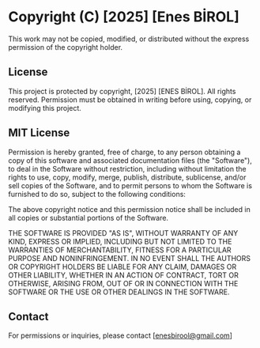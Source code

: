 # Copyright (C) [2025] [Enes BİROL]

This work may not be copied, modified, or distributed without the express permission of the copyright holder.

## License

This project is protected by copyright, [2025] [ENES BİROL]. All rights reserved. Permission must be obtained in writing before using, copying, or modifying this project.

## MIT License

Permission is hereby granted, free of charge, to any person obtaining a copy of this software and associated documentation files (the "Software"), to deal in the Software without restriction, including without limitation the rights to use, copy, modify, merge, publish, distribute, sublicense, and/or sell copies of the Software, and to permit persons to whom the Software is furnished to do so, subject to the following conditions:

The above copyright notice and this permission notice shall be included in all copies or substantial portions of the Software.

THE SOFTWARE IS PROVIDED "AS IS", WITHOUT WARRANTY OF ANY KIND, EXPRESS OR IMPLIED, INCLUDING BUT NOT LIMITED TO THE WARRANTIES OF MERCHANTABILITY, FITNESS FOR A PARTICULAR PURPOSE AND NONINFRINGEMENT. IN NO EVENT SHALL THE AUTHORS OR COPYRIGHT HOLDERS BE LIABLE FOR ANY CLAIM, DAMAGES OR OTHER LIABILITY, WHETHER IN AN ACTION OF CONTRACT, TORT OR OTHERWISE, ARISING FROM, OUT OF OR IN CONNECTION WITH THE SOFTWARE OR THE USE OR OTHER DEALINGS IN THE SOFTWARE.

## Contact

For permissions or inquiries, please contact [enesbirool@gmail.com]